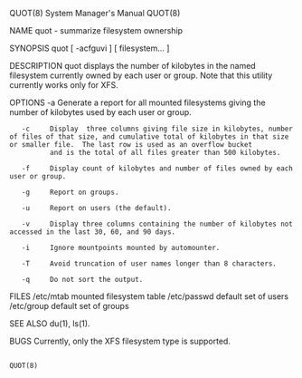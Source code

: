QUOT(8)                                                                                    System Manager's Manual                                                                                    QUOT(8)



NAME
       quot - summarize filesystem ownership

SYNOPSIS
       quot [ -acfguvi ] [ filesystem... ]

DESCRIPTION
       quot displays the number of kilobytes in the named filesystem currently owned by each user or group. Note that this utility currently works only for XFS.

OPTIONS
       -a     Generate a report for all mounted filesystems giving the number of kilobytes used by each user or group.

       -c     Display  three columns giving file size in kilobytes, number of files of that size, and cumulative total of kilobytes in that size or smaller file.  The last row is used as an overflow bucket
              and is the total of all files greater than 500 kilobytes.

       -f     Display count of kilobytes and number of files owned by each user or group.

       -g     Report on groups.

       -u     Report on users (the default).

       -v     Display three columns containing the number of kilobytes not accessed in the last 30, 60, and 90 days.

       -i     Ignore mountpoints mounted by automounter.

       -T     Avoid truncation of user names longer than 8 characters.

       -q     Do not sort the output.

FILES
       /etc/mtab           mounted filesystem table
       /etc/passwd         default set of users
       /etc/group          default set of groups

SEE ALSO
       du(1), ls(1).

BUGS
       Currently, only the XFS filesystem type is supported.



                                                                                                                                                                                                      QUOT(8)
